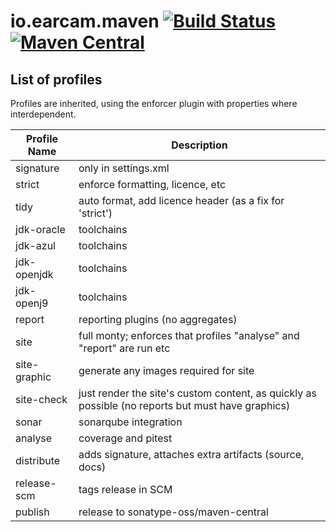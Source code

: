 # io.earcam.maven [![Build Status](https://travis-ci.org/earcam/io.earcam.maven.svg?branch=master)](https://travis-ci.org/earcam/io.earcam.maven) [![Maven Central](https://maven-badges.herokuapp.com/maven-central/io.earcam/io.earcam.maven/badge.svg)](https://maven-badges.herokuapp.com/maven-central/io.earcam/io.earcam.maven)



## List of profiles

Profiles are inherited, using the enforcer plugin with properties where interdependent.

| Profile Name  | Description |
| ------------- |-------------|
|signature      | only in settings.xml |
|strict         | enforce formatting, licence, etc |
|tidy           | auto format, add licence header (as a fix for 'strict') |
|jdk-oracle     | toolchains |
|jdk-azul       | toolchains |
|jdk-openjdk    | toolchains |
|jdk-openj9     | toolchains |
|report         | reporting plugins (no aggregates) |
|site           | full monty; enforces that profiles "analyse" and "report" are run etc |
|site-graphic   | generate any images required for site |
|site-check     | just render the site's custom content, as quickly as possible (no reports but must have graphics) |
|sonar          | sonarqube integration |
|analyse        | coverage and pitest |
|distribute     | adds signature, attaches extra artifacts (source, docs) |
|release-scm    | tags release in SCM |
|publish        | release to sonatype-oss/maven-central |
